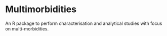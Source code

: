 # Multimorbidities
An R package to perform characterisation and analytical studies with focus on multi-morbidities.
